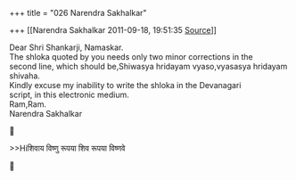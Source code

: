 +++
title = "026 Narendra Sakhalkar"

+++
[[Narendra Sakhalkar	2011-09-18, 19:51:35 [Source](https://groups.google.com/g/samskrita/c/DnABtLXxkRA)]]



Dear Shri Shankarji, Namaskar.  
The shloka quoted by you needs only two minor corrections in the  
second line, which should be,Shiwasya hridayam vyaso,vyasasya hridayam  
shivaha.  
Kindly excuse my inability to write the shloka in the Devanagari  
script, in this electronic medium.  
Ram,Ram.  
Narendra Sakhalkar



\>\>Hiशिवाय विष्णु रूपया शिव रूपया विष्णवे



